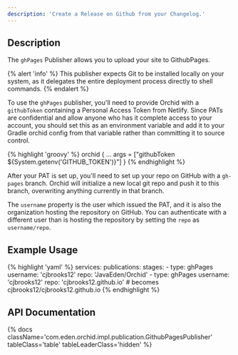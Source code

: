 ```yaml
---
description: 'Create a Release on Github from your Changelog.'
---
```


## Description

The `ghPages` Publisher allows you to upload your site to GithubPages.

{% alert 'info' %}
This publisher expects Git to be installed locally on your system, as it delegates the entire deployment process 
directly to shell commands.
{% endalert %}

To use the `ghPages` publisher, you'll need to provide Orchid with a `githubToken` containing a Personal Access Token
from Netlify. Since PATs are confidential and allow anyone who has it complete access to your account, you should set 
this as an environment variable and add it to your Gradle orchid config from that variable rather than committing it to
source control.

{% highlight 'groovy' %}
orchid {
    ...
    args = ["githubToken ${System.getenv('GITHUB_TOKEN')}"]
}
{% endhighlight %}

After your PAT is set up, you'll need to set up your repo on GitHub with a `gh-pages` branch. Orchid will initialize a 
new local git repo and push it to this branch, overwriting anything currently in that branch. 

The `username` property is the user which issued the PAT, and it is also the organization hosting the repository on 
GitHub. You can authenticate with a different user than is hosting the repository by setting the `repo` as 
`username/repo`.

## Example Usage

{% highlight 'yaml' %}
services:
  publications: 
    stages: 
      - type: ghPages
        username: 'cjbrooks12'
        repo: 'JavaEden/Orchid'
      - type: ghPages
        username: 'cjbrooks12'
        repo: 'cjbrooks12.github.io' # becomes cjbrooks12/cjbrooks12.github.io 
{% endhighlight %}

## API Documentation

{% docs className='com.eden.orchid.impl.publication.GithubPagesPublisher' tableClass='table' tableLeaderClass='hidden' %}
